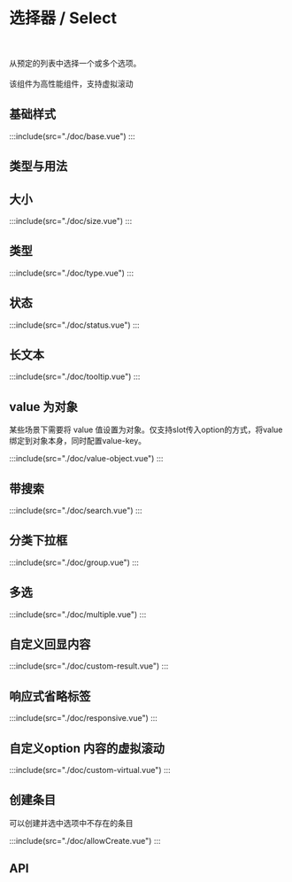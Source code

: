 # 选择器 / Select
<high-performance-tag></high-performance-tag><br><br>
从预定的列表中选择一个或多个选项。<br><br>
该组件为高性能组件，支持虚拟滚动

## 基础样式

:::include(src="./doc/base.vue")
:::

 ## 类型与用法

## 大小

:::include(src="./doc/size.vue")
:::

## 类型

:::include(src="./doc/type.vue")
:::

## 状态

:::include(src="./doc/status.vue")
:::

## 长文本

:::include(src="./doc/tooltip.vue")
:::

## value 为对象

某些场景下需要将 value 值设置为对象。仅支持slot传入option的方式，将value绑定到对象本身，同时配置value-key。

:::include(src="./doc/value-object.vue")
:::

 ## 带搜索

:::include(src="./doc/search.vue")
:::

## 分类下拉框
:::include(src="./doc/group.vue")
::: 

<!-- ## 搜索高亮

:::include(src="./doc/highlight.vue")
:::
 -->
 ## 多选

:::include(src="./doc/multiple.vue")
::: 

## 自定义回显内容

:::include(src="./doc/custom-result.vue")
::: 

## 响应式省略标签

:::include(src="./doc/responsive.vue")
:::

## 自定义option 内容的虚拟滚动

:::include(src="./doc/custom-virtual.vue")
:::

## 创建条目
可以创建并选中选项中不存在的条目

:::include(src="./doc/allowCreate.vue")
:::
## API

<api-doc name="Select" :doc="require('./api.json')"></api-doc>
<api-doc name="OptionGroup" :doc="require('../option-group/api.json')"></api-doc>
<api-doc name="Option" :doc="require('../option/api.json')"></api-doc>
